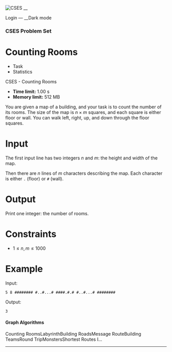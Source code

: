 ![CSES](/logo.png?1) __

Login — __Dark mode

### CSES Problem Set

# Counting Rooms

  * Task
  * Statistics

CSES - Counting Rooms

  * **Time limit:** 1.00 s
  * **Memory limit:** 512 MB

You are given a map of a building, and your task is to count the number of its
rooms. The size of the map is $n \times m$ squares, and each square is either
floor or wall. You can walk left, right, up, and down through the floor
squares.

# Input

The first input line has two integers $n$ and $m$: the height and width of the
map.

Then there are $n$ lines of $m$ characters describing the map. Each character
is either `.` (floor) or `#` (wall).

# Output

Print one integer: the number of rooms.

# Constraints

  * $1 \le n,m \le 1000$

# Example

Input:

``` 5 8 ######## #..#...# ####.#.# #..#...# ######## ```

Output:

``` 3 ```

#### Graph Algorithms

Counting RoomsLabyrinthBuilding RoadsMessage RouteBuilding TeamsRound
TripMonstersShortest Routes I...

* * *

